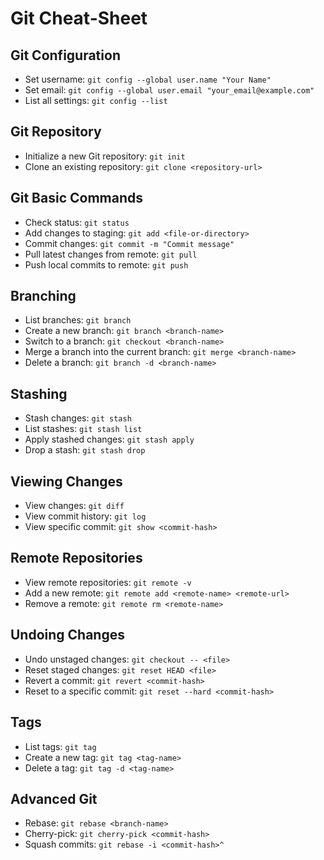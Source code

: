 # Git Cheat-Sheet

## Git Configuration

- Set username: `git config --global user.name "Your Name"`
- Set email: `git config --global user.email "your_email@example.com"`
- List all settings: `git config --list`

## Git Repository

- Initialize a new Git repository: `git init`
- Clone an existing repository: `git clone <repository-url>`

## Git Basic Commands

- Check status: `git status`
- Add changes to staging: `git add <file-or-directory>`
- Commit changes: `git commit -m "Commit message"`
- Pull latest changes from remote: `git pull`
- Push local commits to remote: `git push`

## Branching

- List branches: `git branch`
- Create a new branch: `git branch <branch-name>`
- Switch to a branch: `git checkout <branch-name>`
- Merge a branch into the current branch: `git merge <branch-name>`
- Delete a branch: `git branch -d <branch-name>`

## Stashing

- Stash changes: `git stash`
- List stashes: `git stash list`
- Apply stashed changes: `git stash apply`
- Drop a stash: `git stash drop`

## Viewing Changes

- View changes: `git diff`
- View commit history: `git log`
- View specific commit: `git show <commit-hash>`

## Remote Repositories

- View remote repositories: `git remote -v`
- Add a new remote: `git remote add <remote-name> <remote-url>`
- Remove a remote: `git remote rm <remote-name>`

## Undoing Changes

- Undo unstaged changes: `git checkout -- <file>`
- Reset staged changes: `git reset HEAD <file>`
- Revert a commit: `git revert <commit-hash>`
- Reset to a specific commit: `git reset --hard <commit-hash>`

## Tags

- List tags: `git tag`
- Create a new tag: `git tag <tag-name>`
- Delete a tag: `git tag -d <tag-name>`

## Advanced Git

- Rebase: `git rebase <branch-name>`
- Cherry-pick: `git cherry-pick <commit-hash>`
- Squash commits: `git rebase -i <commit-hash>^`
